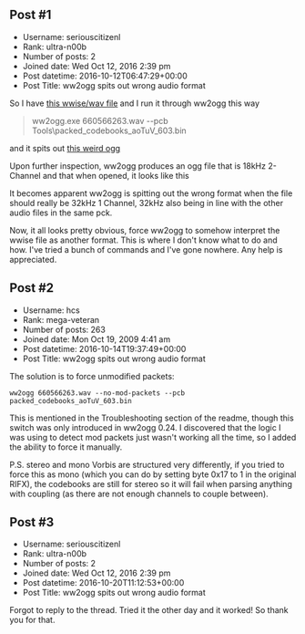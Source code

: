 ## Post #1
- Username: seriouscitizenl
- Rank: ultra-n00b
- Number of posts: 2
- Joined date: Wed Oct 12, 2016 2:39 pm
- Post datetime: 2016-10-12T06:47:29+00:00
- Post Title: ww2ogg spits out wrong audio format

So I have [this wwise/wav file](file) and I run it through ww2ogg this way

> ww2ogg.exe 660566263.wav --pcb Tools\packed_codebooks_aoTuV_603.bin

and it spits out [this weird ogg](file)

Upon further inspection, ww2ogg produces an ogg file that is 18kHz 2-Channel and that when opened, it looks like this



It becomes apparent ww2ogg is spitting out the wrong format when the file should really be 32kHz 1 Channel, 32kHz also being in line with the other audio files in the same pck.

Now, it all looks pretty obvious, force ww2ogg to somehow interpret the wwise file as another format. This is where I don't know what to do and how. I've tried a bunch of commands and I've gone nowhere. Any help is appreciated.
## Post #2
- Username: hcs
- Rank: mega-veteran
- Number of posts: 263
- Joined date: Mon Oct 19, 2009 4:41 am
- Post datetime: 2016-10-14T19:37:49+00:00
- Post Title: ww2ogg spits out wrong audio format

The solution is to force unmodified packets:

```
ww2ogg 660566263.wav --no-mod-packets --pcb packed_codebooks_aoTuV_603.bin
```

This is mentioned in the Troubleshooting section of the readme, though this switch was only introduced in ww2ogg 0.24. I discovered that the logic I was using to detect mod packets just wasn't working all the time, so I added the ability to force it manually.

P.S. stereo and mono Vorbis are structured very differently, if you tried to force this as mono (which you can do by setting byte 0x17 to 1 in the original RIFX), the codebooks are still for stereo so it will fail when parsing anything with coupling (as there are not enough channels to couple between).
## Post #3
- Username: seriouscitizenl
- Rank: ultra-n00b
- Number of posts: 2
- Joined date: Wed Oct 12, 2016 2:39 pm
- Post datetime: 2016-10-20T11:12:53+00:00
- Post Title: ww2ogg spits out wrong audio format

Forgot to reply to the thread. Tried it the other day and it worked! So thank you for that.
